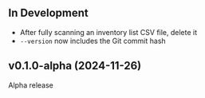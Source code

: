 In Development
--------------
- After fully scanning an inventory list CSV file, delete it
- `--version` now includes the Git commit hash

v0.1.0-alpha (2024-11-26)
-------------------------
Alpha release
